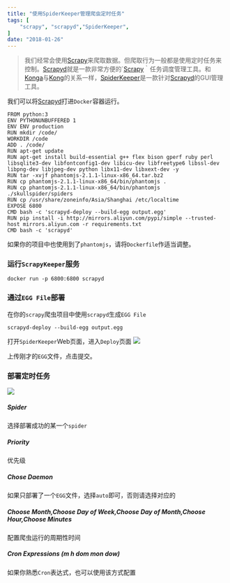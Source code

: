 ```yaml
---
title: "使用SpiderKeeper管理爬虫定时任务"
tags: [
    "scrapy", "scrapyd","SpiderKeeper",
]
date: "2018-01-26"
---
```


> 我们经常会使用[Scrapy](https://scrapy.org/)来爬取数据。但爬取行为一般都是使用定时任务来控制。[Scrapyd](https://github.com/scrapy/scrapyd)就是一款非常方便的`[Scrapy](https://scrapy.org/)｀任务调度管理工具。和[Konga](https://github.com/pantsel/konga)与[Kong](https://github.com/Kong/kong)的关系一样，[SpiderKeeper](https://github.com/DormyMo/SpiderKeeper)是一款针对[Scrapyd](https://github.com/scrapy/scrapyd)的GUI管理工具。

我们可以将[Scrapyd](https://github.com/scrapy/scrapyd)打进`Docker`容器运行。

```shell
FROM python:3
ENV PYTHONUNBUFFERED 1
ENV ENV production
RUN mkdir /code/
WORKDIR /code
ADD . /code/
RUN apt-get update
RUN apt-get install build-essential g++ flex bison gperf ruby perl libsqlite3-dev libfontconfig1-dev libicu-dev libfreetype6 libssl-dev libpng-dev libjpeg-dev python libx11-dev libxext-dev -y
RUN tar -xvjf phantomjs-2.1.1-linux-x86_64.tar.bz2
RUN cp phantomjs-2.1.1-linux-x86_64/bin/phantomjs .
RUN cp phantomjs-2.1.1-linux-x86_64/bin/phantomjs ./skullspider/spiders
RUN cp /usr/share/zoneinfo/Asia/Shanghai /etc/localtime
EXPOSE 6800
CMD bash -c 'scrapyd-deploy --build-egg output.egg'
RUN pip install -i http://mirrors.aliyun.com/pypi/simple --trusted-host mirrors.aliyun.com -r requirements.txt
CMD bash -c 'scrapyd'
```

如果你的项目中也使用到了`phantomjs`，请将`Dockerfile`作适当调整。

### 运行`ScrapyKeeper`服务
```shell
docker run -p 6800:6800 scrapyd
```

### 通过`EGG File`部署
在你的`scrapy`爬虫项目中使用`scrapyd`生成`EGG File`
```shell
scrapyd-deploy --build-egg output.egg
```

打开`SpiderKeeper`Web页面，进入`Deploy`页面
![](spiderkeeper_01.png)


上传刚才的`EGG`文件，点击提交。

### 部署定时任务
![](spiderkeeper_02.png)

##### Spider
选择部署成功的某一个`spider`
##### Priority
优先级
##### Chose Daemon
如果只部署了一个`EGG`文件，选择`auto`即可，否则请选择对应的
##### Choose Month,Choose Day of Week,Choose Day of Month,Choose Hour,Choose Minutes
配置爬虫运行的周期性时间
##### Cron Expressions (m h dom mon dow)
如果你熟悉`Cron`表达式，也可以使用该方式配置
